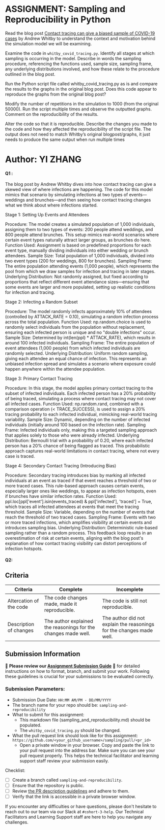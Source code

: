 # ASSIGNMENT: Sampling and Reproducibility in Python

Read the blog post [Contact tracing can give a biased sample of COVID-19 cases](https://andrewwhitby.com/2020/11/24/contact-tracing-biased/) by Andrew Whitby to understand the context and motivation behind the simulation model we will be examining.

Examine the code in `whitby_covid_tracing.py`. Identify all stages at which sampling is occurring in the model. Describe in words the sampling procedure, referencing the functions used, sample size, sampling frame, any underlying distributions involved, and how these relate to the procedure outlined in the blog post.

Run the Python script file called whitby_covid_tracing.py as is and compare the results to the graphs in the original blog post. Does this code appear to reproduce the graphs from the original blog post?

Modify the number of repetitions in the simulation to 1000 (from the original 50000). Run the script multiple times and observe the outputted graphs. Comment on the reproducibility of the results.

Alter the code so that it is reproducible. Describe the changes you made to the code and how they affected the reproducibility of the script file. The output does not need to match Whitby’s original blogpost/graphs, it just needs to produce the same output when run multiple times

# Author: YI ZHANG


#### Q1 :
The blog post by Andrew Whitby dives into how contact tracing can give a skewed view of where infections are happening. The code for this model mimics that scenario by simulating infections at two types of events—weddings and brunches—and then seeing how contact tracing changes what we think about where infections started.

Stage 1: Setting Up Events and Attendees

Procedure: The model creates a simulated population of 1,000 individuals, assigning them to two types of events: 200 people attend weddings, and 800 people attend brunches. This setup mimics real-world scenarios where certain event types naturally attract larger groups, as brunches do here.
Function Used: Assignment is based on predefined proportions for each event type, manually dividing individuals into either wedding or brunch attendees.
Sample Size: Total population of 1,000 individuals, divided into two event types (200 for weddings, 800 for brunches).
Sampling Frame: The entire population attending events (1,000 people), which represents the pool from which we draw samples for infection and tracing in later stages.
Underlying Distribution: Not randomly assigned, but fixed according to proportions that reflect different event attendance sizes—ensuring that some events are larger and more populated, setting up realistic conditions for infection and tracing.

Stage 2: Infecting a Random Subset

Procedure: The model randomly infects approximately 10% of attendees (controlled by ATTACK_RATE = 0.10), simulating a random infection process across the total population.
Function Used: np.random.choice is used to randomly select individuals from the population without replacement, ensuring each infected person is unique and no "double infections" occur.
Sample Size: Determined by int(len(ppl) * ATTACK_RATE), which results in around 100 infected individuals.
Sampling Frame: The entire population of event attendees (1,000 people) from which infected individuals are randomly selected.
Underlying Distribution: Uniform random sampling, giving each attendee an equal chance of infection. This represents an unbiased infection spread and simulates a scenario where exposure could happen anywhere within the attendee population.

Stage 3: Primary Contact Tracing

Procedure: In this stage, the model applies primary contact tracing to the subset of infected individuals. Each infected person has a 20% probability of being traced, simulating a process where contact tracing may not cover all infected cases.
Function Used: np.random.rand, combined with a comparison operation (< TRACE_SUCCESS), is used to assign a 20% tracing probability to each infected individual, mimicking real-world tracing variability.
Sample Size: Dynamic, depending on the number of infected individuals (initially around 100 based on the infection rate).
Sampling Frame: Infected individuals only, making this a targeted sampling approach that applies solely to those who were already infected.
Underlying Distribution: Bernoulli trial with a probability of 0.20, where each infected person has a 20% chance of being flagged as traced. This probabilistic approach captures real-world limitations in contact tracing, where not every case is traced.

Stage 4: Secondary Contact Tracing (Introducing Bias)

Procedure: Secondary tracing introduces bias by marking all infected individuals at an event as traced if that event reaches a threshold of two or more traced cases. This rule-based approach causes certain events, especially larger ones like weddings, to appear as infection hotspots, even if brunches have similar infection rates.
Function Used: ppl.loc[ppl['event'].isin(events_traced) & ppl['infected'], 'traced'] = True, which traces all infected attendees at events that meet the tracing threshold.
Sample Size: Variable, depending on the number of events that reach the threshold of two traced cases.
Sampling Frame: Events with two or more traced infections, which amplifies visibility at certain events and introduces sampling bias.
Underlying Distribution: Deterministic rule-based sampling rather than a random process. This feedback loop results in an overestimation of risk at certain events, aligning with the blog post's explanation of how contact tracing visibility can distort perceptions of infection hotspots.

#### Q2:




## Criteria

|Criteria|Complete|Incomplete|
|--------|----|----|
|Altercation of the code|The code changes made, made it reproducible.|The code is still not reproducible.|
|Description of changes|The author explained the reasonings for the changes made well.|The author did not explain the reasonings for the changes made well.|

## Submission Information

🚨 **Please review our [Assignment Submission Guide](https://github.com/UofT-DSI/onboarding/blob/main/onboarding_documents/submissions.md)** 🚨 for detailed instructions on how to format, branch, and submit your work. Following these guidelines is crucial for your submissions to be evaluated correctly.

### Submission Parameters:
* Submission Due Date: `HH:MM AM/PM - DD/MM/YYYY`
* The branch name for your repo should be: `sampling-and-reproducibility`
* What to submit for this assignment:
    * This markdown file (sampling_and_reproducibility.md) should be populated.
    * The `whitby_covid_tracing.py` should be changed.
* What the pull request link should look like for this assignment: `https://github.com/<your_github_username>/sampling/pull/<pr_id>`
    * Open a private window in your browser. Copy and paste the link to your pull request into the address bar. Make sure you can see your pull request properly. This helps the technical facilitator and learning support staff review your submission easily.

Checklist:
- [ ] Create a branch called `sampling-and-reproducibility`.
- [ ] Ensure that the repository is public.
- [ ] Review [the PR description guidelines](https://github.com/UofT-DSI/onboarding/blob/main/onboarding_documents/submissions.md#guidelines-for-pull-request-descriptions) and adhere to them.
- [ ] Verify that the link is accessible in a private browser window.

If you encounter any difficulties or have questions, please don't hesitate to reach out to our team via our Slack at `#cohort-3-help`. Our Technical Facilitators and Learning Support staff are here to help you navigate any challenges.
